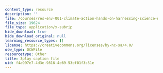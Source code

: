 ```yaml
---
content_type: resource
description: ''
file: /courses/res-env-001-climate-action-hands-on-harnessing-science-with-communities-to-cut-carbon-january-iap-2017/f4a997e74d3e98164e6953ef01f3c51e_uq3aNIM-IU.srt
file_size: 19624
file_type: application/x-subrip
hide_download: true
hide_download_original: null
learning_resource_types: []
license: https://creativecommons.org/licenses/by-nc-sa/4.0/
ocw_type: OCWFile
resourcetype: Other
title: 3play caption file
uid: f4a997e7-4d3e-9816-4e69-53ef01f3c51e
---
```

